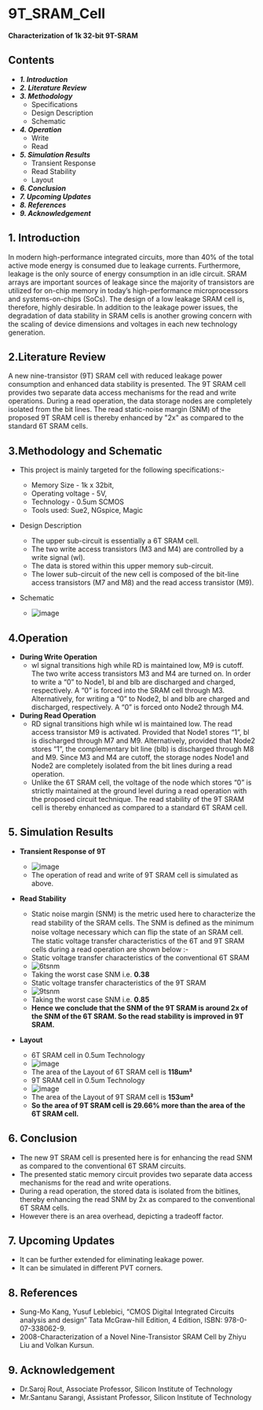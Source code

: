 # 9T_SRAM_Cell
**Characterization of 1k 32-bit 9T-SRAM**
## Contents
- **_1. Introduction_** 
- **_2. Literature Review_**
- **_3. Methodology_** 
  - Specifications
  - Design Description
  - Schematic
- **_4. Operation_**
  - Write
  - Read
- **_5. Simulation Results_**
  - Transient Response
  - Read Stability
  - Layout
- **_6. Conclusion_**
- **_7. Upcoming Updates_**
- **_8. References_**
- **_9. Acknowledgement_**
## **1. Introduction**
In modern high-performance integrated circuits, more than 40% of the total active mode energy is consumed due to leakage currents. Furthermore, leakage is the only source of energy consumption in an idle circuit. SRAM arrays are   important sources of leakage since the majority of transistors are utilized for on-chip memory in today’s high-performance microprocessors and systems-on-chips (SoCs). The design of a low leakage SRAM cell is, therefore, highly desirable.
In addition to the leakage power issues, the degradation of data stability in SRAM cells is another growing concern with the scaling of device dimensions and voltages in each new technology generation.

## **2.Literature Review**
A new nine-transistor (9T) SRAM cell with reduced leakage power consumption and enhanced data stability is presented. The 9T SRAM cell provides two separate data access mechanisms for the read and write operations. During a read operation, the data storage nodes are completely isolated from the bit lines. The read static-noise margin (SNM) of the proposed 9T SRAM cell is thereby enhanced by "2x" as compared to the standard 6T SRAM cells.

## **3.Methodology and Schematic**
- This project is mainly targeted for the following specifications:-
  - Memory Size - 1k x 32bit,
  - Operating voltage - 5V,
  - Technology -  0.5um SCMOS
  - Tools used: Sue2, NGspice, Magic

- Design Description  
  - The upper sub-circuit is essentially a 6T SRAM cell.
  - The two write access transistors (M3 and M4) are controlled by a write signal (wl).
  - The data is stored within this upper memory sub-circuit. 
  - The lower sub-circuit of the new cell is composed of the bit-line access transistors (M7 and M8) and the read access transistor (M9). 

- Schematic
  - ![image](https://user-images.githubusercontent.com/72131007/100839185-d00bb180-3499-11eb-86b9-cd45ca01ffe3.png)

## **4.Operation**
- **During Write Operation**
  - wl signal transitions high while RD is maintained low, M9 is cutoff. The two write access transistors M3 and M4 are turned on. In order to write a “0” to Node1, bl and blb       are discharged and charged, respectively. A “0” is forced into the SRAM cell through M3. Alternatively, for writing a “0” to Node2, bl and blb are charged and discharged,       respectively. A “0” is forced onto Node2 through M4.
- **During Read Operation**
  - RD signal transitions high while wl is maintained low. The read access transistor M9 is activated. Provided that Node1 stores “1”, bl is discharged through M7 and M9.           Alternatively, provided that Node2 stores “1”, the complementary bit line (blb) is discharged through M8 and M9. Since M3 and M4 are cutoff, the storage nodes Node1 and         Node2 are completely isolated from the bit lines during a read operation. 
  - Unlike the 6T SRAM cell, the voltage of the node which stores “0” is strictly maintained at the ground level during a read operation with the proposed circuit technique. The     read stability of the 9T SRAM cell is thereby enhanced as compared to a standard 6T SRAM cell.
  
## **5. Simulation Results**
- **Transient Response of 9T**
  - ![image](https://user-images.githubusercontent.com/72131007/100842788-5aa2df80-349f-11eb-831d-8db0f87c2cc4.png)
  - The operation of read and write of 9T SRAM cell is simulated as above.
  
- **Read Stability**
  - Static noise margin (SNM) is the metric used here to characterize the read stability of the SRAM cells. The SNM is deﬁned as the minimum noise voltage necessary which can       ﬂip the state of an SRAM cell. The static voltage transfer characteristics of the 6T and 9T SRAM cells during a read operation are shown below :-
  - Static voltage transfer characteristics of the conventional 6T SRAM
   - ![6tsnm](https://user-images.githubusercontent.com/72131007/100844879-6ba12000-34a2-11eb-93f5-6c918da9d925.PNG)
   - Taking the worst case SNM i.e. **0.38** 
  - Static voltage transfer characteristics of the 9T SRAM
   - ![9tsnm](https://user-images.githubusercontent.com/72131007/100845180-d4889800-34a2-11eb-8f38-6903e6c0ac15.PNG)
   - Taking the worst case SNM i.e. **0.85** 
  - **Hence we conclude that the SNM of the 9T SRAM is around 2x of the SNM of the 6T SRAM. So the read stability is improved in 9T SRAM.**
  
- **Layout**
  - 6T SRAM cell in 0.5um Technology
   - ![image](https://user-images.githubusercontent.com/72131007/100846037-0c440f80-34a4-11eb-80d0-a608e12ff3e1.png)
   - The area of the Layout of 6T SRAM cell is **118um²**
  - 9T SRAM cell in 0.5um Technology
   - ![image](https://user-images.githubusercontent.com/72131007/100846603-b9b72300-34a4-11eb-891c-b8fc76fb785c.png)
   - The area of the Layout of 9T SRAM cell is **153um²**
  - **So the area of 9T SRAM cell is 29.66% more than the area of the 6T SRAM cell.**

## **6. Conclusion**
- The new 9T SRAM cell is presented here is for enhancing the read SNM as compared to the conventional 6T SRAM circuits.
- The presented static memory circuit provides two separate data access mechanisms for the read and write operations.
- During a read operation, the stored data is isolated from the bitlines, thereby enhancing the read SNM by 2x as compared to the conventional 6T SRAM cells. 
- However there is an area overhead, depicting a tradeoff factor.

## **7. Upcoming Updates**
- It can be further extended for eliminating leakage power.
- It can be simulated in different PVT corners.

## **8. References**
- Sung-Mo Kang, Yusuf Leblebici, “CMOS Digital Integrated Circuits analysis and design” Tata McGraw-hill Edition, 4 Edition, ISBN: 978-0-07-338062-9. 
- 2008-Characterization of a Novel Nine-Transistor SRAM Cell by Zhiyu Liu and Volkan Kursun.

## **9. Acknowledgement**
- Dr.Saroj Rout, Associate Professor, Silicon Institute of Technology
- Mr.Santanu Sarangi, Assistant Professor, Silicon Institute of Technology
